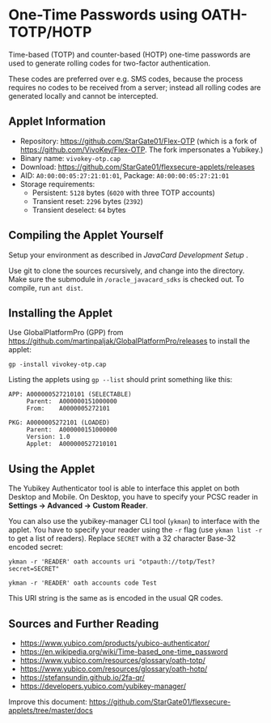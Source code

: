 # One-Time Passwords using OATH-TOTP/HOTP

Time-based (TOTP) and counter-based (HOTP) one-time passwords are used to generate rolling codes for two-factor authentication.

These codes are preferred over e.g. SMS codes, because the process requires no codes to be received from a server; instead all rolling codes are generated locally and cannot be intercepted.

## Applet Information

- Repository: https://github.com/StarGate01/Flex-OTP (which is a fork of https://github.com/VivoKey/Flex-OTP. The fork impersonates a Yubikey.)
- Binary name: `vivokey-otp.cap`
- Download: https://github.com/StarGate01/flexsecure-applets/releases
- AID: `A0:00:00:05:27:21:01:01`, Package: `A0:00:00:05:27:21:01`
- Storage requirements:
  - Persistent: `5128` bytes (`6020` with three TOTP accounts)
  - Transient reset: `2296` bytes (`2392`)
  - Transient deselect: `64` bytes

## Compiling the Applet Yourself

Setup your environment as described in *JavaCard Development Setup* .

Use git to clone the sources recursively, and change into the directory. Make sure the submodule in `/oracle_javacard_sdks` is checked out. To compile, run `ant dist`.

## Installing the Applet

Use GlobalPlatformPro (GPP) from https://github.com/martinpaljak/GlobalPlatformPro/releases to install the applet:

```
gp -install vivokey-otp.cap
```

Listing the applets using `gp --list` should print something like this:

```
APP: A000000527210101 (SELECTABLE)
     Parent:  A000000151000000
     From:    A0000005272101

PKG: A0000005272101 (LOADED)
     Parent:  A000000151000000
     Version: 1.0
     Applet:  A000000527210101 
```

## Using the Applet

The Yubikey Authenticator tool is able to interface this applet on both Desktop and Mobile. On Desktop, you have to specify your PCSC reader in **Settings -> Advanced -> Custom Reader**.

You can also use the yubikey-manager CLI tool (`ykman`) to interface with the applet. You have to specify your reader using the `-r` flag (use `ykman list -r` to get a list of readers). Replace `SECRET` with a 32 character Base-32 encoded secret:

```
ykman -r 'READER' oath accounts uri "otpauth://totp/Test?secret=SECRET"

ykman -r 'READER' oath accounts code Test
```

This URI string is the same as is encoded in the usual QR codes.

## Sources and Further Reading

- https://www.yubico.com/products/yubico-authenticator/
- https://en.wikipedia.org/wiki/Time-based_one-time_password
- https://www.yubico.com/resources/glossary/oath-totp/
- https://www.yubico.com/resources/glossary/oath-hotp/
- https://stefansundin.github.io/2fa-qr/
- https://developers.yubico.com/yubikey-manager/

Improve this document: https://github.com/StarGate01/flexsecure-applets/tree/master/docs